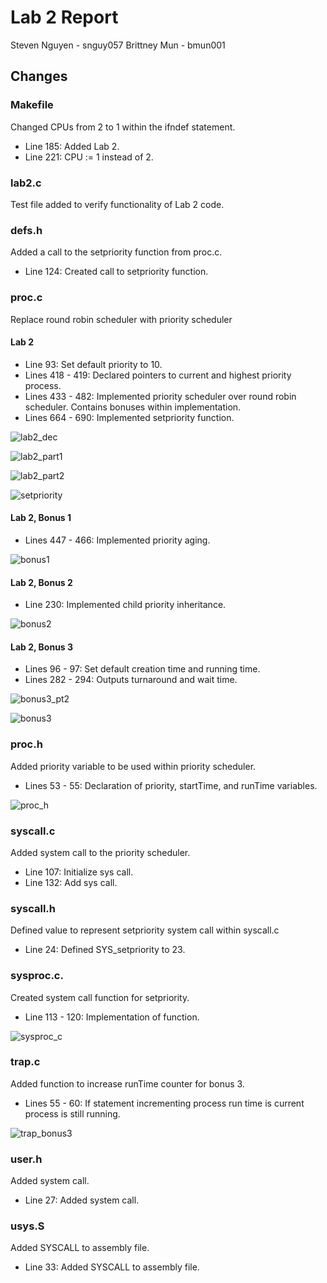 Lab 2 Report
============
Steven Nguyen - snguy057
Brittney Mun - bmun001

## Changes
### Makefile
Changed CPUs from 2 to 1 within the ifndef statement.
* Line 185: Added Lab 2.
* Line 221: CPU := 1 instead of 2.

### lab2.c
Test file added to verify functionality of Lab 2 code.

### defs.h
Added a call to the setpriority function from proc.c.
* Line 124: Created call to setpriority function.

### proc.c
Replace round robin scheduler with priority scheduler

#### Lab 2
* Line 93: Set default priority to 10.
* Lines 418 - 419: Declared pointers to current and highest priority process.
* Lines 433 - 482: Implemented priority scheduler over round robin scheduler. Contains bonuses within implementation.
* Lines 664 - 690: Implemented setpriority function.

![lab2_dec](lab2_dec.PNG)

![lab2_part1](lab2_part1.PNG)

![lab2_part2](lab2_part2.PNG)

![setpriority](setpriority.PNG)


#### Lab 2, Bonus 1
* Lines 447 - 466: Implemented priority aging.

![bonus1](bonus1.PNG)

#### Lab 2, Bonus 2
* Line 230: Implemented child priority inheritance.

![bonus2](bonus2.PNG)

#### Lab 2, Bonus 3
* Lines 96 - 97: Set default creation time and running time.
* Lines 282 - 294: Outputs turnaround and wait time.

![bonus3_pt2](bonus3_pt2.PNG)

![bonus3](bonus3.PNG)


### proc.h
Added priority variable to be used within priority scheduler.
* Lines 53 - 55: Declaration of priority, startTime, and runTime variables.

![proc_h](proc_h.PNG)

### syscall.c
Added system call to the priority scheduler.
* Line 107: Initialize sys call.
* Line 132: Add sys call.


### syscall.h
Defined value to represent setpriority system call within syscall.c
* Line 24: Defined SYS_setpriority to 23.

### sysproc.c.
Created system call function for setpriority.
* Line 113 - 120: Implementation of function.

![sysproc_c](sysproc_c.PNG)

### trap.c
Added function to increase runTime counter for bonus 3.
* Lines 55 - 60: If statement incrementing process run time is current process is still running.

![trap_bonus3](trap_bonus3.PNG)

### user.h
Added system call.
* Line 27: Added system call.

### usys.S
Added SYSCALL to assembly file.
* Line 33: Added SYSCALL to assembly file.
